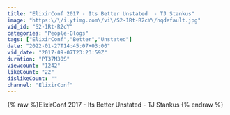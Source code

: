 ```yaml
---
title: "ElixirConf 2017 - Its Better Unstated  - TJ Stankus"
image: "https:\/\/i.ytimg.com\/vi\/S2-1Rt-R2cY\/hqdefault.jpg"
vid_id: "S2-1Rt-R2cY"
categories: "People-Blogs"
tags: ["ElixirConf","Better","Unstated"]
date: "2022-01-27T14:45:07+03:00"
vid_date: "2017-09-07T23:23:59Z"
duration: "PT37M30S"
viewcount: "1242"
likeCount: "22"
dislikeCount: ""
channel: "ElixirConf"
---
```

{% raw %}ElixirConf 2017 - Its Better Unstated  - TJ Stankus {% endraw %}
